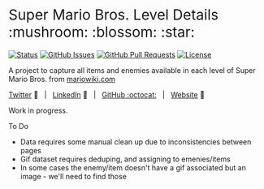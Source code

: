 <h1 style="font-weight:normal">
  Super Mario Bros. Level Details :mushroom: :blossom: :star:
</h1>


[![Status](https://img.shields.io/badge/status-active-success.svg)]() [![GitHub Issues](https://img.shields.io/github/issues/wjsutton/super_mario_bros_level_details.svg)](https://github.com/wjsutton/super_mario_bros_level_details/issues) [![GitHub Pull Requests](https://img.shields.io/github/issues-pr/wjsutton/super_mario_bros_level_details.svg)](https://github.com/wjsutton/super_mario_bros_level_details/pulls) [![License](https://img.shields.io/badge/license-MIT-blue.svg)](/LICENSE)

A project to capture all items and enemies available in each level of Super Mario Bros. from [mariowiki.com](https://www.mariowiki.com/World_1-1_(Super_Mario_Bros.))

[Twitter][Twitter] :speech_balloon:&nbsp;&nbsp;&nbsp;|&nbsp;&nbsp;&nbsp;[LinkedIn][LinkedIn] :necktie:&nbsp;&nbsp;&nbsp;|&nbsp;&nbsp;&nbsp;[GitHub :octocat:][GitHub]&nbsp;&nbsp;&nbsp;|&nbsp;&nbsp;&nbsp;[Website][Website] :link:


<!--
Quick Link 
-->

[Twitter]:https://twitter.com/WJSutton12
[LinkedIn]:https://www.linkedin.com/in/will-sutton-14711627/
[GitHub]:https://github.com/wjsutton
[Website]:https://wjsutton.github.io/

Work in progress.

To Do
- Data requires some manual clean up due to inconsistencies between pages 
- Gif dataset requires deduping, and assigning to emenies/items
- In some cases the enemy/item doesn't have a gif associated but an image - we'll need to find those